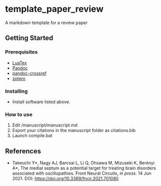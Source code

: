 # template_paper_review
A markdown template for a review paper

## Getting Started
### Prerequisites
- [LuaTex](https://miktex.org/)
- [Pandoc](https://github.com/jgm/pandoc/releases/)
- [pandoc-crossref](https://github.com/lierdakil/pandoc-crossref/releases)
- [zotero](https://www.zotero.org/)

### Installing
- Install software listed above.

### How to use
1. Edit /manuscript/manuscript.md
2. Export your citations in the manuscript folder as citations.bib
3. Launch compile.bat

## References
- Takeuchi Y\*, Nagy AJ, Barcsai L, Li Q, Ohsawa M, Mizuseki K, Berényi A\*, The medial septum as a potential target for treating brain disorders associated with oscillopathies. Front Neural Circuits, *in press*. 14 Jun 2021. DOI: https://doi.org/10.3389/fncir.2021.701080
